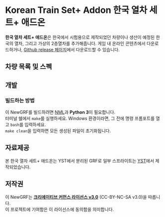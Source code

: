 # Korean Train Set+ Addon 한국 열차 세트+ 애드온
**한국 열차 세트+ 애드온**은 한국에서 시험용으로 제작되었던 차량이나 생산이 예정된 한국의 열차, 그리고 가상의 2층열차를 추가해줍니다. 
게임 내 온라인 콘텐츠에서 다운로드하거나, [Github release 페이지](https://github.com/GBLINER/KoreanTrainSet_Plus/releases)에서 다운로드할 수 있습니다.

## 차량 목록 및 스펙

## 개발
### 빌드하는 방법
이 NewGRF를 빌드하려면 [NML](https://github.com/OpenTTD/nml)과 **Python 3**이 필요합니다.  
터미널 쉘에서 ``make``를 실행하세요. Windows 환경이라면, 그 전에 명령 프롬포트를 열고 ``bash``를 입력하세요.  
``make clean``을 입력하면 모든 생성된 파일이 초기화됩니다.

## 자료제공
본 한국 열차 세트+ 애드온는 YST에서 분리된 GRF로 일부 스프라이트는 [YST](https://github.com/evepoi/YST)에서 제작되었습니다.

## 저작권
이 NewGRF는 **[크리에이티브 커먼스 라이선스 v3.0](https://creativecommons.org/licenses/by-nc-sa/3.0/)** (CC-BY-NC-SA v3.0)을 따릅니다. <br>
이 프로젝트에 기여함은 이 라이선스에 동의함을 의미합니다.
